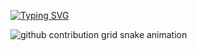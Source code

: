 
[![Typing SVG](https://readme-typing-svg.demolab.com?font=Fira+Code&size=50&duration=2000&pause=1000&color=F7F7F7&background=000000&center=true&vCenter=true&random=false&width=1000&height=90&lines=Welcome+to+my+GitHub%2C+buddy.+)](https://git.io/typing-svg)



<picture>
  <source
    media="(prefers-color-scheme: dark)"
    srcset="https://raw.githubusercontent.com/FacePunch1337/snk/output/github-contribution-grid-snake-dark.svg"
  />
  <source
    media="(prefers-color-scheme: light)"
    srcset="https://raw.githubusercontent.com/FacePunch1337/snk/output/github-contribution-grid-snake.svg"
  />
  <img
    alt="github contribution grid snake animation"
    src="https://raw.githubusercontent.com/FacePunch1337/snk/output/github-contribution-grid-snake.svg"
  />
</picture>
